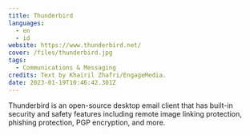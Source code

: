 ```yaml
---
title: Thunderbird
languages: 
  - en
  - id
website: https://www.thunderbird.net/
cover: /files/thunderbird.jpg
tags:
  - Communications & Messaging
credits: Text by Khairil Zhafri/EngageMedia.
date: 2023-01-19T10:46:42.301Z
---
```

Thunderbird is an open-source desktop email client that has built-in security and safety features including remote image linking protection, phishing protection, PGP encryption, and more.